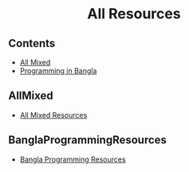 <h1 align="center"> All Resources </h1>

## Contents ##

- [All Mixed](#allmixed)
- [Programming in Bangla](#banglaprogrammingresources)



## AllMixed ##
* [All Mixed Resources](https://github.com/Thuva4/Resources)

## BanglaProgrammingResources  ##
* [Bangla Programming Resources](https://github.com/hasancse91/Programming-Problem-In-Bengali/blob/master/Programming%20Language%20Tutorial%20Link.md)

